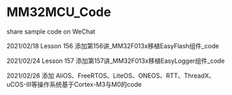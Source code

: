 # MM32MCU_Code
share sample code on WeChat

2021/02/18 Lesson 156   添加第156讲_MM32F013x移植EasyFlash组件_code

2021/02/24 Lesson 157   添加第157讲_MM32F013x移植EasyLogger组件_code

2021/02/26 添加 AliOS、FreeRTOS、LiteOS、ONEOS、RTT、ThreadX、uCOS-Ⅲ等操作系统基于Cortex-M3与M0的code
